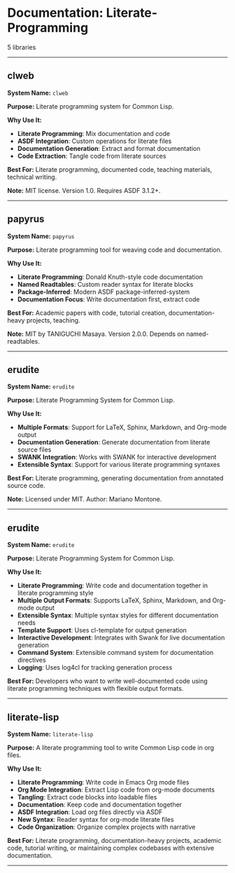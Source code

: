 # Documentation: Literate-Programming

5 libraries

---

## clweb

**System Name:** `clweb`

**Purpose:** Literate programming system for Common Lisp.

**Why Use It:**
- **Literate Programming**: Mix documentation and code
- **ASDF Integration**: Custom operations for literate files
- **Documentation Generation**: Extract and format documentation
- **Code Extraction**: Tangle code from literate sources

**Best For:** Literate programming, documented code, teaching materials, technical writing.

**Note:** MIT license. Version 1.0. Requires ASDF 3.1.2+.

---


## papyrus

**System Name:** `papyrus`

**Purpose:** Literate programming tool for weaving code and documentation.

**Why Use It:**
- **Literate Programming**: Donald Knuth-style code documentation
- **Named Readtables**: Custom reader syntax for literate blocks
- **Package-Inferred**: Modern ASDF package-inferred-system
- **Documentation Focus**: Write documentation first, extract code

**Best For:** Academic papers with code, tutorial creation, documentation-heavy projects, teaching.

**Note:** MIT by TANIGUCHI Masaya. Version 2.0.0. Depends on named-readtables.

---


## erudite

**System Name:** `erudite`

**Purpose:** Literate Programming System for Common Lisp.

**Why Use It:**
- **Multiple Formats**: Support for LaTeX, Sphinx, Markdown, and Org-mode output
- **Documentation Generation**: Generate documentation from literate source files
- **SWANK Integration**: Works with SWANK for interactive development
- **Extensible Syntax**: Support for various literate programming syntaxes

**Best For:** Literate programming, generating documentation from annotated source code.

**Note:** Licensed under MIT. Author: Mariano Montone.

---


## erudite

**System Name:** `erudite`

**Purpose:** Literate Programming System for Common Lisp.

**Why Use It:**
- **Literate Programming**: Write code and documentation together in literate programming style
- **Multiple Output Formats**: Supports LaTeX, Sphinx, Markdown, and Org-mode output
- **Extensible Syntax**: Multiple syntax styles for different documentation needs
- **Template Support**: Uses cl-template for output generation
- **Interactive Development**: Integrates with Swank for live documentation generation
- **Command System**: Extensible command system for documentation directives
- **Logging**: Uses log4cl for tracking generation process

**Best For:** Developers who want to write well-documented code using literate programming techniques with flexible output formats.

---


## literate-lisp

**System Name:** `literate-lisp`

**Purpose:** A literate programming tool to write Common Lisp code in org files.

**Why Use It:**
- **Literate Programming**: Write code in Emacs Org mode files
- **Org Mode Integration**: Extract Lisp code from org-mode documents
- **Tangling**: Extract code blocks into loadable files
- **Documentation**: Keep code and documentation together
- **ASDF Integration**: Load org files directly via ASDF
- **New Syntax**: Reader syntax for org-mode literate files
- **Code Organization**: Organize complex projects with narrative

**Best For:** Literate programming, documentation-heavy projects, academic code, tutorial writing, or maintaining complex codebases with extensive documentation.

---


